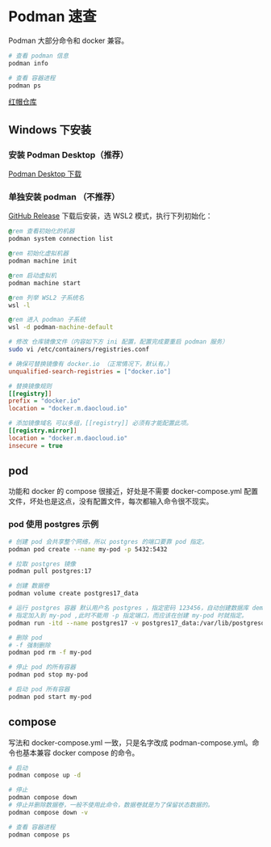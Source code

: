 # Podman 速查

Podman 大部分命令和 docker 兼容。

```bash
# 查看 podman 信息
podman info

# 查看 容器进程
podman ps
```

[红帽仓库](https://quay.io)

## Windows 下安装

### 安装 Podman Desktop（推荐）

[Podman Desktop 下载](https://podman-desktop.io/downloads/windows)

### 单独安装 podman （不推荐）

[GitHub Release](https://github.com/containers/podman/releases) 下载后安装，选 WSL2 模式，执行下列初始化：

```bat
@rem 查看初始化的机器
podman system connection list

@rem 初始化虚拟机器
podman machine init

@rem 启动虚拟机
podman machine start

@rem 列举 WSL2 子系统名
wsl -l 

@rem 进入 podman 子系统
wsl -d podman-machine-default
```

```bash
# 修改 仓库镜像文件（内容如下方 ini 配置，配置完成要重启 podman 服务）
sudo vi /etc/containers/registries.conf
```

```ini
# 确保可替换镜像有 docker.io （正常情况下，默认有。）
unqualified-search-registries = ["docker.io"]

# 替换镜像规则
[[registry]]
prefix = "docker.io"
location = "docker.m.daocloud.io"

# 添加镜像域名 可以多组，[[registry]] 必须有才能配置此项。
[[registry.mirror]]
location = "docker.m.daocloud.io"
insecure = true
```

## pod

功能和 docker 的 compose 很接近，好处是不需要 docker-compose.yml 配置文件，坏处也是这点，没有配置文件，每次都输入命令很不现实。

### pod 使用 postgres 示例

```bash
# 创建 pod 会共享整个网络，所以 postgres 的端口要靠 pod 指定。
podman pod create --name my-pod -p 5432:5432

# 拉取 postgres 镜像
podman pull postgres:17

# 创建 数据卷
podman volume create postgres17_data

# 运行 postgres 容器 默认用户名 postgres ，指定密码 123456，自动创建数据库 demo
# 指定加入到 my-pod ,此时不能用 -p 指定端口，而应该在创建 my-pod 时就指定。
podman run -itd --name postgres17 -v postgres17_data:/var/lib/postgresql/data -e POSTGRES_PASSWORD=123456 -e POSTGRES_USER=postgres -e POSTGRES_DB=demo --pod my-pod postgres:17

```

```bash
# 删除 pod
# -f 强制删除
podman pod rm -f my-pod

# 停止 pod 的所有容器
podman pod stop my-pod

# 启动 pod 所有容器
podman pod start my-pod
```

## compose

写法和 docker-compose.yml 一致，只是名字改成 podman-compose.yml。命令也基本兼容 docker compose 的命令。

```bash
# 启动
podman compose up -d

# 停止
podman compose down
# 停止并删除数据卷，一般不使用此命令，数据卷就是为了保留状态数据的。
podman compose down -v

# 查看 容器进程
podman compose ps
```